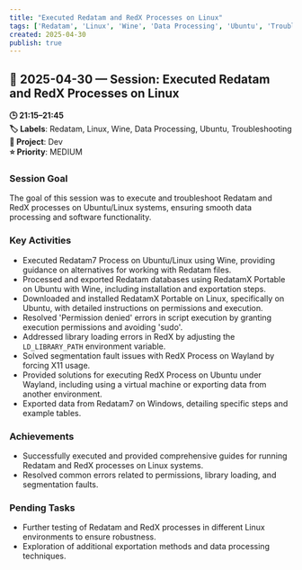```yaml
---
title: "Executed Redatam and RedX Processes on Linux"
tags: ['Redatam', 'Linux', 'Wine', 'Data Processing', 'Ubuntu', 'Troubleshooting']
created: 2025-04-30
publish: true
---
```


## 📅 2025-04-30 — Session: Executed Redatam and RedX Processes on Linux

**🕒 21:15–21:45**  
**🏷️ Labels**: Redatam, Linux, Wine, Data Processing, Ubuntu, Troubleshooting  
**📂 Project**: Dev  
**⭐ Priority**: MEDIUM  


### Session Goal
The goal of this session was to execute and troubleshoot Redatam and RedX processes on Ubuntu/Linux systems, ensuring smooth data processing and software functionality.

### Key Activities
- Executed Redatam7 Process on Ubuntu/Linux using Wine, providing guidance on alternatives for working with Redatam files.
- Processed and exported Redatam databases using RedatamX Portable on Ubuntu with Wine, including installation and exportation steps.
- Downloaded and installed RedatamX Portable on Linux, specifically on Ubuntu, with detailed instructions on permissions and execution.
- Resolved 'Permission denied' errors in script execution by granting execution permissions and avoiding 'sudo'.
- Addressed library loading errors in RedX by adjusting the `LD_LIBRARY_PATH` environment variable.
- Solved segmentation fault issues with RedX Process on Wayland by forcing X11 usage.
- Provided solutions for executing RedX Process on Ubuntu under Wayland, including using a virtual machine or exporting data from another environment.
- Exported data from Redatam7 on Windows, detailing specific steps and example tables.

### Achievements
- Successfully executed and provided comprehensive guides for running Redatam and RedX processes on Linux systems.
- Resolved common errors related to permissions, library loading, and segmentation faults.

### Pending Tasks
- Further testing of Redatam and RedX processes in different Linux environments to ensure robustness.
- Exploration of additional exportation methods and data processing techniques.
